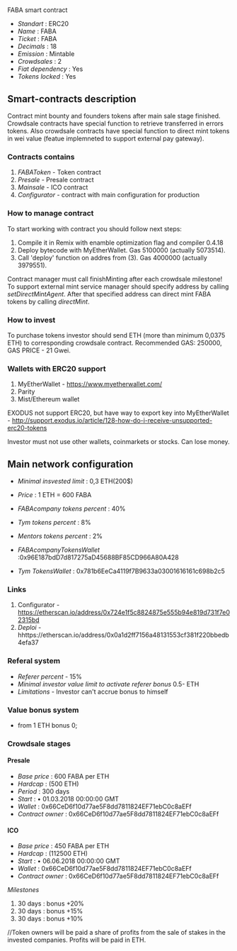 
# 
  FABA smart contract

* _Standart_        : ERC20
* _Name_            : FABA 
* _Ticket_          : FABA
* _Decimals_        : 18
* _Emission_        : Mintable
* _Crowdsales_      : 2
* _Fiat dependency_ : Yes
* _Tokens locked_   : Yes

## Smart-contracts description

Contract mint bounty and founders tokens after main sale stage finished. 
Crowdsale contracts have special function to retrieve transferred in errors tokens.
Also crowdsale contracts have special function to direct mint tokens in wei value (featue implemneted to support external pay gateway).

### Contracts contains
1. _FABAToken_ - Token contract
2. _Presale_ - Presale contract
3. _Mainsale_ - ICO contract
4. _Configurator_ - contract with main configuration for production

### How to manage contract
To start working with contract you should follow next steps:
1. Compile it in Remix with enamble optimization flag and compiler 0.4.18
2. Deploy bytecode with MyEtherWallet. Gas 5100000 (actually 5073514).
3. Call 'deploy' function on addres from (3). Gas 4000000 (actually 3979551). 

Contract manager must call finishMinting after each crowdsale milestone!
To support external mint service manager should specify address by calling _setDirectMintAgent_. After that specified address can direct mint FABA tokens by calling _directMint_.

### How to invest
To purchase tokens investor should send ETH (more than minimum 0,0375 ETH) to corresponding crowdsale contract.
Recommended GAS: 250000, GAS PRICE - 21 Gwei.

### Wallets with ERC20 support
1. MyEtherWallet - https://www.myetherwallet.com/
2. Parity 
3. Mist/Ethereum wallet

EXODUS not support ERC20, but have way to export key into MyEtherWallet - http://support.exodus.io/article/128-how-do-i-receive-unsupported-erc20-tokens

Investor must not use other wallets, coinmarkets or stocks. Can lose money.

## Main network configuration

* _Minimal insvested limit_     : 0,3 ETH(200$)
* _Price_                       : 1 ETH = 600 FABA
* _FABAcompany tokens percent_  : 40% 
* _Tym tokens percent_          : 8% 
* _Mentors tokens percent_      : 2% 

* _FABAcompanyTokensWallet_     :0x96E187bdD7d817275aD45688BF85CD966A80A428
* _Tym TokensWallet_            : 0x781b6EeCa4119f7B9633a03001616161c698b2c5

### Links
1. Configurator -https://etherscan.io/address/0x724e1f5c8824875e555b94e819d731f7e02315bd
2. _Deploi_ -   hhttps://etherscan.io/address/0x0a1d2ff7156a48131553cf381f220bbedb4efa37

### Referal system
* _Referer percent_ - 15%
* _Minimal investor value limit to activate referer bonus_ 0.5- ETH
* _Limitations_ - Investor сan't accrue bonus to himself


### Value bonus system

* from 1 ETH bonus 0;



### Crowdsale stages

#### Presale
* _Base price_                 : 600 FABA per ETH
* _Hardcap_                    : (500 ETH)
* _Period_                     : 300 days 
* _Start_                      : •	01.03.2018 00:00:00 GMT
* _Wallet_                     : 0x66CeD6f10d77ae5F8dd7811824EF71ebC0c8aEFf
* _Contract owner_             : 0x66CeD6f10d77ae5F8dd7811824EF71ebC0c8aEFf

#### ICO
* _Base price_                 : 450 FABA per ETH
* _Hardcap_                    : (112500 ETH)
* _Start_                      : •	06.06.2018  00:00:00 GMT
* _Wallet_                     : 0x66CeD6f10d77ae5F8dd7811824EF71ebC0c8aEFf
* _Contract owner_             : 0x66CeD6f10d77ae5F8dd7811824EF71ebC0c8aEFf

_Milestones_
1. 30 days                      : bonus +20% 
2. 30 days                      : bonus +15% 
3. 30 days                      : bonus +10% 


//Token owners will be paid a share of profits from the sale of stakes in the invested companies. Profits will be paid in ETH.

